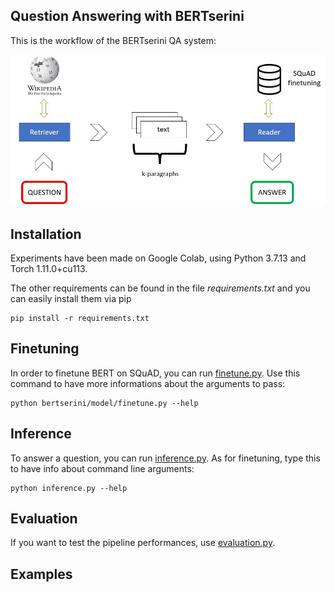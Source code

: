 ## Question Answering with BERTserini

This is the workflow of the BERTserini QA system:

![workflow](fig/bertserini-workflow.jpg)

## Installation

Experiments have been made on Google Colab, using Python 3.7.13 and Torch 1.11.0+cu113. 

The other requirements can be found in the file _requirements.txt_ and you can easily install them via pip
```console
pip install -r requirements.txt
```

## Finetuning

In order to finetune BERT on SQuAD, you can run [finetune.py](bertserini/model/finetune.py).
Use this command to have more informations about the arguments to pass:
```console
python bertserini/model/finetune.py --help
```

## Inference

To answer a question, you can run [inference.py](inference.py).
As for finetuning, type this to have info about command line arguments:
```console
python inference.py --help
```

## Evaluation

If you want to test the pipeline performances, use [evaluation.py](evaluation.py).

## Examples